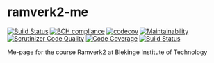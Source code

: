 # ramverk2-me


[![Build Status](https://travis-ci.org/mafd16/ramverk2-me.svg)](https://travis-ci.org/mafd16/ramverk2-me)
[![BCH compliance](https://bettercodehub.com/edge/badge/mafd16/ramverk2-me?branch=master)](https://bettercodehub.com/)
[![codecov](https://codecov.io/gh/mafd16/ramverk2-me/branch/master/graph/badge.svg)](https://codecov.io/gh/mafd16/ramverk2-me)
[![Maintainability](https://api.codeclimate.com/v1/badges/1554ec25f13bba2d25db/maintainability)](https://codeclimate.com/github/mafd16/ramverk2-me/maintainability)
[![Scrutinizer Code Quality](https://scrutinizer-ci.com/g/mafd16/ramverk2-me/badges/quality-score.png?b=master)](https://scrutinizer-ci.com/g/mafd16/ramverk2-me/?branch=master)
[![Code Coverage](https://scrutinizer-ci.com/g/mafd16/ramverk2-me/badges/coverage.png?b=master)](https://scrutinizer-ci.com/g/mafd16/ramverk2-me/?branch=master)
[![Build Status](https://scrutinizer-ci.com/g/mafd16/ramverk2-me/badges/build.png?b=master)](https://scrutinizer-ci.com/g/mafd16/ramverk2-me/build-status/master)

Me-page for the course Ramverk2 at Blekinge Institute of Technology
